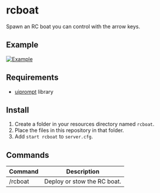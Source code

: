 # rcboat

Spawn an RC boat you can control with the arrow keys.

## Example

[![Example](https://i.imgur.com/LEfV6hom.jpg)](https://imgur.com/LEfV6ho)

## Requirements

- [uiprompt](https://github.com/kibook/redm-uiprompt) library

## Install

1. Create a folder in your resources directory named `rcboat`.
2. Place the files in this repository in that folder.
3. Add `start rcboat` to `server.cfg`.

## Commands

| Command | Description                 |
|---------|-----------------------------|
| /rcboat | Deploy or stow the RC boat. |
